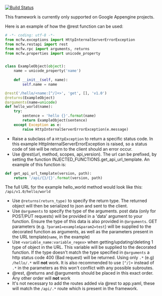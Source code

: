 [![Build Status](https://travis-ci.org/rogerthat-platform/mcfw.svg?branch=master)](https://travis-ci.org/rogerthat-platform/mcfw)

This framework is currently only supported on Google Appengine projects.

Here is an example of how the @rest function can be used:

```python
# -*- coding: utf-8 -*-
from mcfw.exceptions import HttpInternalServerErrorException
from mcfw.restapi import rest
from mcfw.rpc import arguments, returns
from mcfw.properties import unicode_property


class ExampleObject(object):
    name = unicode_property('name')
    
    def __init__(self, name):
        self.name = name

@rest('/hello/<name:[^/]+>', 'get', [], 'v1.0')
@returns(ExampleObject)
@arguments(name=unicode)
def hello_world(name):
    try:
        sentence = 'hello {}'.format(name)
        return ExampleObject(sentence)
    except Exception as e:
        raise HttpInternalServerErrorException(e.message)
```

- Raise a subclass of a `HttpException` to return a specific status code. In this example HttpInternalServerErrorException is raised, so a status code of `500` will be return to the client should an error occur.
- Use @rest(url, method, scopes, api_version). The url can be prefixed, by setting the function INJECTED_FUNCTIONS.get_api_url_template.
An example of this function is:
```python
def get_api_url_template(version, path):
    return '/api/{}/{}'.format(version, path)

```

The full URL for the example hello_world method would look like this: `/api/v1.0/hello/world`
- Use `@returns(return_type)` to specify the return type. The returned object will then be serialized to json and sent to the client.
- Use `@arguments` to specify the type of the arguments. post data (only for POST/PUT requests) will be provided in a 'data' argument to your function. Ensure the type of this data is also provided in `@arguments`. GET parameters (e.g. `?param1=example&param2=test`) will be supplied to the decorated function as arguments, as well as the parameters present in the URL template(`name`, in the example)
- Use `<variable_name:variable_regex>` when getting/updating/deleting 1 type of object in the URL. This variable will be supplied to the decorated function. If the type doesn't match the type specified in `@arguments` a http status code 400 (Bad request) will be returned. Using only `.*` (e.g) `/hello/.*` will **not** work. It is also recommended to use `[^/]+` instead of `.*` in the parameters as this won't conflict with any possible subroutes.
- @rest, @returns and @arguments should be placed in this exact order. Any other order will **not** work
- It's not necessary to add the routes added via @rest to app.yaml, these will match the `/api/.*` route which is present in the framework.